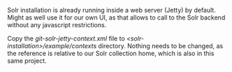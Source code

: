 Solr installation is already running inside a web server (Jetty) by default.
Might as well use it for our own UI, as that allows to call to the Solr backend without any javascript restrictions.

Copy the *git-solr-jetty-context.xml* file to *\<solr-installation\>/example/contexts* directory.
Nothing needs to be changed, as the reference is relative to our Solr collection home, which is also in this same project.